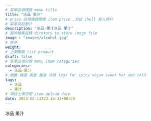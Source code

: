 ```yaml
---
# 菜單品項標題 menu title 
title: "冰品 果汁"
# price 品項價錢標價 item price ,交給 shell 差入資料
# 菜單項目簡介 
description: "冰品-果汁冰品 果汁"
# 圖片檔案目錄 diretory to store image file
image : "images/alcohol.jpg"
# 排序
weight: 
# 上架開關 list product 
draft: false
# 菜單品項分類 menu item categories 
categories:
  - 冰品-果汁
# 標籤 辣度 素食 甜食 冷熱 tags for spicy vegan sweet hot and cold 
tags:
  - 冰品
  - 果汁
# 項目上傳日期 item upload date 
date: 2023-08-11T23:16:33+08:00
---
```


 冰品 果汁
